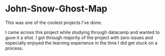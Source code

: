 # John-Snow-Ghost-Map
This was one of the coolest projects I've done.

I came across this project while studying through datacamp and wanted to guve it a shot. I got through majority of the project with zero issues and especially enjoyed the learning experience in the time I did get stuck on a process.
